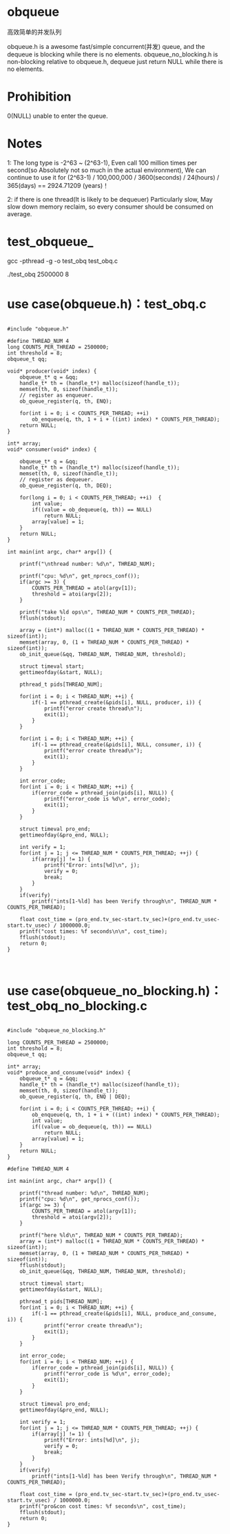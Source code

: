 # obqueue

高效简单的并发队列

 obqueue.h is a awesome fast/simple concurrent(并发) queue, and the dequeue is blocking while there is no elements.
 obqueue_no_blocking.h is non-blocking relative to obqueue.h, dequeue just return NULL while there is no elements.

# Prohibition
0(NULL) unable to enter the queue.
# Notes
1: 
The long type is -2^63 ~ (2^63-1), Even call 100 million times per second(so Absolutely not so much in the actual environment), We can continue to use it for  (2^63-1) / 100,000,000 / 3600(seconds) / 24(hours) / 365(days) == 2924.71209 (years)！

2: 
if there is one thread(It is likely to be dequeuer) Particularly slow, May slow down memory reclaim, so every consumer should be consumed on average.
# test_obqueue_ 
gcc -pthread -g -o test_obq test_obq.c

./test_obq 2500000 8

# use case(obqueue.h)：test_obq.c
<pre><code>
#include "obqueue.h"

#define THREAD_NUM 4
long COUNTS_PER_THREAD = 2500000;
int threshold = 8;
obqueue_t qq;

void* producer(void* index) {
	obqueue_t* q = &qq;		
	handle_t* th = (handle_t*) malloc(sizeof(handle_t));
	memset(th, 0, sizeof(handle_t));
	// register as enqueuer.
	ob_queue_register(q, th, ENQ);
	
	for(int i = 0; i < COUNTS_PER_THREAD; ++i)  
		ob_enqueue(q, th, 1 + i + ((int) index) * COUNTS_PER_THREAD);
	return NULL;
}

int* array;
void* consumer(void* index) {

	obqueue_t* q = &qq;
	handle_t* th = (handle_t*) malloc(sizeof(handle_t));
	memset(th, 0, sizeof(handle_t));
	// register as dequeuer.
	ob_queue_register(q, th, DEQ);
	
	for(long i = 0; i < COUNTS_PER_THREAD; ++i)  {
		int value;
		if((value = ob_dequeue(q, th)) == NULL)
			return NULL;
		array[value] = 1;		 
	}
	return NULL;
}

int main(int argc, char* argv[]) {

	printf("\nthread number: %d\n", THREAD_NUM);
	
	printf("cpu: %d\n", get_nprocs_conf());
	if(argc >= 3) {
		COUNTS_PER_THREAD = atol(argv[1]);
		threshold = atoi(argv[2]);	
	}
	
	printf("take %ld ops\n", THREAD_NUM * COUNTS_PER_THREAD);
	fflush(stdout);

	array = (int*) malloc((1 + THREAD_NUM * COUNTS_PER_THREAD) * sizeof(int));
	memset(array, 0, (1 + THREAD_NUM * COUNTS_PER_THREAD) * sizeof(int));
	ob_init_queue(&qq, THREAD_NUM, THREAD_NUM, threshold);

	struct timeval start;
	gettimeofday(&start, NULL);
	
	pthread_t pids[THREAD_NUM];
	
	for(int i = 0; i < THREAD_NUM; ++i) {
		if(-1 == pthread_create(&pids[i], NULL, producer, i)) {
			printf("error create thread\n");
			exit(1);
		}
	}

	for(int i = 0; i < THREAD_NUM; ++i) {
		if(-1 == pthread_create(&pids[i], NULL, consumer, i)) {
			printf("error create thread\n");
			exit(1);
		}
	}

	int error_code;
	for(int i = 0; i < THREAD_NUM; ++i) {
		if(error_code = pthread_join(pids[i], NULL)) {
			printf("error_code is %d\n", error_code);
			exit(1);
		}
	}

	struct timeval pro_end;
	gettimeofday(&pro_end, NULL);

	int verify = 1;
	for(int j = 1; j <= THREAD_NUM * COUNTS_PER_THREAD; ++j) {
		if(array[j] != 1) {
			printf("Error: ints[%d]\n", j);
			verify = 0;
			break;
		}
	}
	if(verify)
		printf("ints[1-%ld] has been Verify through\n", THREAD_NUM * COUNTS_PER_THREAD);

	float cost_time = (pro_end.tv_sec-start.tv_sec)+(pro_end.tv_usec-start.tv_usec) / 1000000.0;
	printf("cost times: %f seconds\n\n", cost_time);
	fflush(stdout);
	return 0;
}


</pre></code>
# use case(obqueue_no_blocking.h)：test_obq_no_blocking.c
<pre><code>
#include "obqueue_no_blocking.h"

long COUNTS_PER_THREAD = 2500000;
int threshold = 8;
obqueue_t qq;

int* array;
void* produce_and_consume(void* index) {
	obqueue_t* q = &qq;		
	handle_t* th = (handle_t*) malloc(sizeof(handle_t));
	memset(th, 0, sizeof(handle_t));
	ob_queue_register(q, th, ENQ | DEQ);
	
	for(int i = 0; i < COUNTS_PER_THREAD; ++i) {
		ob_enqueue(q, th, 1 + i + ((int) index) * COUNTS_PER_THREAD);
		int value;
		if((value = ob_dequeue(q, th)) == NULL)
			return NULL;
		array[value] = 1;
	}
	return NULL;
}

#define THREAD_NUM 4

int main(int argc, char* argv[]) {

	printf("thread number: %d\n", THREAD_NUM);
	printf("cpu: %d\n", get_nprocs_conf());
	if(argc >= 3) {
		COUNTS_PER_THREAD = atol(argv[1]);
		threshold = atoi(argv[2]);	
	}
	
	printf("here %ld\n", THREAD_NUM * COUNTS_PER_THREAD);
	array = (int*) malloc((1 + THREAD_NUM * COUNTS_PER_THREAD) * sizeof(int));
	memset(array, 0, (1 + THREAD_NUM * COUNTS_PER_THREAD) * sizeof(int));
	fflush(stdout);
	ob_init_queue(&qq, THREAD_NUM, THREAD_NUM, threshold);

	struct timeval start;
	gettimeofday(&start, NULL);
	
	pthread_t pids[THREAD_NUM];
	for(int i = 0; i < THREAD_NUM; ++i) {
		if(-1 == pthread_create(&pids[i], NULL, produce_and_consume, i)) {
			printf("error create thread\n");
			exit(1);
		}
	}
	
	int error_code;
	for(int i = 0; i < THREAD_NUM; ++i) {
		if(error_code = pthread_join(pids[i], NULL)) {
			printf("error_code is %d\n", error_code);
			exit(1);
		}
	}
	
	struct timeval pro_end;
	gettimeofday(&pro_end, NULL);

	int verify = 1;
	for(int j = 1; j <= THREAD_NUM * COUNTS_PER_THREAD; ++j) {
		if(array[j] != 1) {
			printf("Error: ints[%d]\n", j);
			verify = 0;
			break;
		}
	}
	if(verify)
		printf("ints[1-%ld] has been Verify through\n", THREAD_NUM * COUNTS_PER_THREAD);
		
	float cost_time = (pro_end.tv_sec-start.tv_sec)+(pro_end.tv_usec-start.tv_usec) / 1000000.0;
	printf("pro&con cost times: %f seconds\n", cost_time);
	fflush(stdout);
	return 0;
}
</pre></code>
